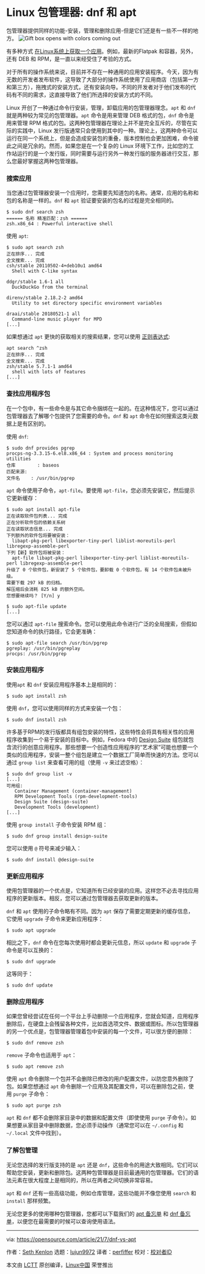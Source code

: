 [#]: subject: (Linux package managers: dnf vs apt)
[#]: via: (https://opensource.com/article/21/7/dnf-vs-apt)
[#]: author: (Seth Kenlon https://opensource.com/users/seth)
[#]: collector: (lujun9972)
[#]: translator: (perfiffer )
[#]: reviewer: ( )
[#]: publisher: ( )
[#]: url: ( )

Linux 包管理器: dnf 和 apt
======
包管理器提供同样的功能-安装，管理和删除应用-但是它们还是有一些不一样的地方。
![Gift box opens with colors coming out][1]

有多种方式 [在Linux系统上获取一个应用][2]。例如，最新的Flatpak 和容器，另外，还有 DEB 和 RPM，是一直以来经受住了考验的方式。

对于所有的操作系统来说，目前并不存在一种通用的应用安装程序。今天，因为有无数的开发者发布软件，这导致了大部分的操作系统使用了应用商店（包括第一方和第三方），拖拽式的安装方式，还有安装向导。不同的开发者对于他们发布的代码有不同的需求，这直接导致了他们所选择的安装方式的不同。

Linux 开创了一种通过命令行安装，管理，卸载应用的包管理器理念。`apt` 和 `dnf` 就是两种较为常见的包管理器。`apt` 命令是用来管理 DEB 格式的包，`dnf` 命令是用来管理 RPM 格式的包。这两种包管理器在理论上并不是完全互斥的，尽管在实际的实践中，Linux 发行版通常只会使用到其中的一种。理论上，这两种命令可以运行在同一个系统上，但是会造成安装包的重叠，版本控制也会更加困难，命令彼此之间是冗余的。然而，如果您是在一个复杂的 Linux 环境下工作，比如您的工作站运行的是一个发行版，同时需要与运行另外一种发行版的服务器进行交互，那么您最好掌握这两种包管理器。

### 搜索应用

当您通过包管理器安装一个应用时，您需要先知道包的名称。通常，应用的名称和包的名称是一样的。`dnf` 和 `apt` 验证要安装的包名的过程是完全相同的。

```
$ sudo dnf search zsh
====== 名称 精准匹配：zsh ======
zsh.x86_64 : Powerful interactive shell
```

使用 `apt`:

```
$ sudo apt search zsh
正在排序... 完成
全文搜索... 完成
csh/stable 20110502-4+deb10u1 amd64
  Shell with C-like syntax

ddgr/stable 1.6-1 all
  DuckDuckGo from the terminal

direnv/stable 2.18.2-2 amd64
  Utility to set directory specific environment variables

draai/stable 20180521-1 all
  Command-line music player for MPD
[...]
```

如果想通过 `apt` 更快的获取相关的搜索结果，您可以使用 [正则表达式][3]:

```
apt search ^zsh
正在排序... 完成
全文搜索... 完成
zsh/stable 5.7.1-1 amd64
  shell with lots of features
[...]
```

### 查找应用程序包
在一个包中，有一些命令是与其它命令捆绑在一起的。在这种情况下，您可以通过包管理器去了解哪个包提供了您需要的命令。`dnf` 和 `apt` 命令在如何搜索这类元数据上是有区别的。

使用 `dnf`:

```
$ sudo dnf provides pgrep
procps-ng-3.3.15-6.el8.x86_64 : System and process monitoring utilities
仓库        : baseos
匹配来源:
文件名    : /usr/bin/pgrep
```

`apt` 命令使用子命令，`apt-file`。要使用 `apt-file`，您必须先安装它，然后提示它更新缓存：

```
$ sudo apt install apt-file
正在读取软件包列表... 完成
正在分析软件包的依赖关系树      
正在读取状态信息... 完成
下列额外的软件包将要被安装：
  libapt-pkg-perl libexporter-tiny-perl liblist-moreutils-perl libregexp-assemble-perl
下列【新】软件包将被安装：
  apt-file libapt-pkg-perl libexporter-tiny-perl liblist-moreutils-perl libregexp-assemble-perl
升级了 0 个软件包，新安装了 5 个软件包，要卸载 0 个软件包，有 14 个软件包未被升级。
需要下载 297 kB 的归档。
解压缩后会消耗 825 kB 的额外空间。
您想要继续吗？ [Y/n] y

$ sudo apt-file update
[...]
```

您可以通过 `apt-file` 搜索命令。您可以使用此命令进行广泛的全局搜索，但假如您知道命令的执行路径，它会更准确：

```
$ sudo apt-file search /usr/bin/pgrep
pgreplay: /usr/bin/pgreplay              
procps: /usr/bin/pgrep
```

### 安装应用程序

使用`apt` 和 `dnf` 安装应用程序基本上是相同的：

```
$ sudo apt install zsh
```

使用 `dnf`，您可以使用同样的方式来安装一个包：

```
$ sudo dnf install zsh
```

许多基于RPM的发行版都具有组包安装的特性，这些特性会将具有相关性的应用程序收集到一个易于安装的目标中。例如，Fedora 中的 [Design Suite][4] 组包就包含流行的创意应用程序。那些想要一个创造性应用程序的“艺术家”可能也想要一个类似的应用程序，安装一整个组包是建立一个数据工厂简单而快速的方法。您可以通过 `group list` 来查看可用的组（使用 `-v` 来过滤空格）：

```
$ sudo dnf group list -v
[...]
可用组:
   Container Management (container-management)
   RPM Development Tools (rpm-development-tools)
   Design Suite (design-suite)
   Development Tools (development)
[...]
```

使用 `group install` 子命令安装 RPM 组：

```
$ sudo dnf group install design-suite
```

您可以使用 `@` 符号来减少输入：

```
$ sudo dnf install @design-suite
```

### 更新应用程序

使用包管理器的一个优点是，它知道所有已经安装的应用。这样您不必去寻找应用程序的更新版本。相反，您可以通过包管理器去获取更新的版本。

`dnf` 和 `apt` 使用的子命令略有不同。因为 `apt` 保存了需要定期更新的缓存信息，它使用 `upgrade` 子命令来更新应用程序：

```
$ sudo apt upgrade
```

相比之下，`dnf` 命令在您每次使用时都会更新元信息，所以 `update` 和 `upgrade` 子命令是可以互换的： 

```
$ sudo dnf upgrade
```

这等同于：

```
$ sudo dnf update
```

### 删除应用程序

如果您曾经尝试在任何一个平台上手动删除一个应用程序，您就会知道，应用程序删除后，在硬盘上会残留各种文件，比如首选项文件、数据或图标。所以包管理器的另一个优点是，包管理器管理着包中安装的每一个文件，可以很方便的删除：

```
$ sudo dnf remove zsh
```

`remove` 子命令也适用于 `apt`：

```
$ sudo apt remove zsh
```

使用 `apt` 命令删除一个包并不会删除已修改的用户配置文件，以防您意外删除了包。如果您想通过 `apt` 命令删除一个应用及其配置文件，可以在删除包之前，使用 `purge` 子命令：

```
$ sudo apt purge zsh
```

`apt` 和 `dnf` 都不会删除家目录中的数据和配置文件（即使使用 `purge` 子命令）。如果想要从家目录中删除数据，您必须手动操作（通常您可以在 `~/.config` 和 `~/.local` 文件中找到）。

### 了解包管理

无论您选择的发行版支持的是 `apt` 还是 `dnf`，这些命令的用途大致相同。它们可以帮助您安装，更新和删除包。这两种包管理器是目前最通用的包管理器。它们的语法元素在很大程度上是相同的，所以在两者之间切换非常容易。

`apt` 和 `dnf` 还有一些高级功能，例如仓库管理，这些功能并不像您使用 `search` 和 `install` 那样频繁。

无论您更多的使用哪种包管理器，您都可以下载我们的 [apt 备忘单][5] 和 [dnf 备忘单][6]，以便您在最需要的时候可以查询使用语法。

--------------------------------------------------------------------------------

via: https://opensource.com/article/21/7/dnf-vs-apt

作者：[Seth Kenlon][a]
选题：[lujun9972][b]
译者：[perfiffer](https://github.com/perfiffer)
校对：[校对者ID](https://github.com/校对者ID)

本文由 [LCTT](https://github.com/LCTT/TranslateProject) 原创编译，[Linux中国](https://linux.cn/) 荣誉推出

[a]: https://opensource.com/users/seth
[b]: https://github.com/lujun9972
[1]: https://opensource.com/sites/default/files/styles/image-full-size/public/lead-images/OSDC_gift_giveaway_box_520x292.png?itok=w1YQhNH1 (Gift box opens with colors coming out)
[2]: https://opensource.com/article/18/1/how-install-apps-linux
[3]: https://opensource.com/article/18/5/getting-started-regular-expressions
[4]: https://labs.fedoraproject.org/en/design-suite/
[5]: https://opensource.com/downloads/apt-cheat-sheet
[6]: https://opensource.com/downloads/dnf-cheat-sheet

